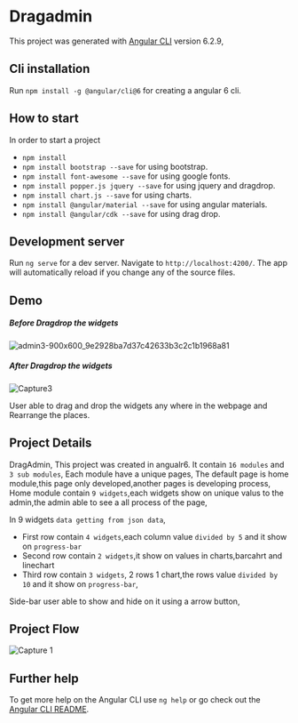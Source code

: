 # Dragadmin

This project was generated with [Angular CLI](https://github.com/angular/angular-cli) version 6.2.9,


## Cli installation

Run `npm install -g @angular/cli@6` for creating a angular 6 cli.

## How to start 

In order to start a project
* `npm install`
* `npm install bootstrap --save` for using bootstrap.
* `npm install font-awesome --save` for using google fonts.
* `npm install popper.js jquery --save` for using jquery and dragdrop.
* `npm install chart.js --save` for using charts.
* `npm install @angular/material --save` for using angular materials.
* `npm install @angular/cdk --save` for using drag drop.

## Development server
Run `ng serve` for a dev server. Navigate to `http://localhost:4200/`. The app will automatically reload if you change any of the source files.

## Demo

##### Before Dragdrop the widgets 
![admin3-900x600_9e2928ba7d37c42633b3c2c1b1968a81](https://user-images.githubusercontent.com/51225963/61626065-c77f5600-ac6b-11e9-9b01-e14c35d57790.png)

##### After Dragdrop the widgets
![Capture3](https://user-images.githubusercontent.com/51225963/61627023-4d040580-ac6e-11e9-8ae6-72a3759100aa.PNG)


User able to drag and drop the widgets any where in the webpage and Rearrange the places.

## Project Details
DragAdmin, This project was created in angualr6.
It contain `16 modules` and `3 sub modules`,
Each module have a unique pages,
The default page is home module,this page only developed,another pages is developing process,
Home module contain `9 widgets`,each widgets show on unique valus to the admin,the admin able to see a all process of the page,

In 9 widgets `data getting from json data`,

* First row contain `4 widgets`,each column value `divided by 5` and it show on `progress-bar`
* Second row contain `2 widgets`,it show on values in charts,barcahrt and linechart 
* Third row contain `3 widgets`, 2 rows 1 chart,the rows value `divided by 10` and it show on `progress-bar`,

Side-bar user able to show and hide on it using a arrow button,

## Project Flow

![Capture  1](https://user-images.githubusercontent.com/51225963/61632533-9d825f80-ac7c-11e9-9873-f8ed8b11cca9.PNG)


## Further help

To get more help on the Angular CLI use `ng help` or go check out the [Angular CLI README](https://github.com/angular/angular-cli/blob/master/README.md).
